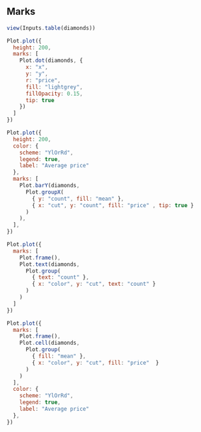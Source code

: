 <!-- ## Scales

```js
display(width)
```

```js
Plot.plot({
  // width: width,
  x: { domain: [0, 100], grid: true },
  // y: {},
  // marks: []
})
```

```js
Plot.plot({
  x: { domain: [100, 0], grid: true }
})
```

```js
Plot.plot({
  x: { domain: [ new Date(2020, 0, 0), new Date(2020, 2, 0) ]},
  marks: [ Plot.frame() ]
})
``` -->

<!-- ${Plot.plot({ marks: [Plot.frame()]})} -->

<!-- ## Point vs Band

```js
const letters = ["A", "B", "C", "D", "E", "F", "G", "H", "I", "J"]
```

```js
Plot.plot({ 
  x: {
    domain: letters, 
    type: "point", 
    grid: true
  }
})
```

```js
Plot.plot({ 
  x: {
    domain: letters, 
    type: "band", 
  },
  marks: [
    Plot.cell(letters, {
      x: d => d, // Plot.identity
      stroke: "lightgrey"
    })
  ]
})
``` -->

## Marks

```js
view(Inputs.table(diamonds))
```

```js
Plot.plot({
  height: 200,
  marks: [
    Plot.dot(diamonds, {
      x: "x", 
      y: "y",
      r: "price",
      fill: "lightgrey",
      fillOpacity: 0.15,
      tip: true
    })
  ]
})
```

```js
Plot.plot({
  height: 200, 
  color: {
    scheme: "YlOrRd",
    legend: true,
    label: "Average price"
  },
  marks: [
    Plot.barY(diamonds, 
      Plot.groupX(
        { y: "count", fill: "mean" },
        { x: "cut", y: "count", fill: "price" , tip: true }
      )
    ),
  ],
})
```


<!-- ```js
Plot.plot({
  marks: [
    Plot.frame(),
    Plot.dot(diamonds.filter((d, i) => i < 100), {
      x: "color",
      y: "cut"
    })
  ]
})
``` -->

```js
Plot.plot({
  marks: [
    Plot.frame(),
    Plot.text(diamonds, 
      Plot.group(
        { text: "count" },
        { x: "color", y: "cut", text: "count" }
      )
    )
  ]
})
```

```js
Plot.plot({
  marks: [
    Plot.frame(),
    Plot.cell(diamonds, 
      Plot.group(
        { fill: "mean" },
        { x: "color", y: "cut", fill: "price"  }
      )
    )
  ],
  color: {
    scheme: "YlOrRd",
    legend: true,
    label: "Average price"
  },
})
```